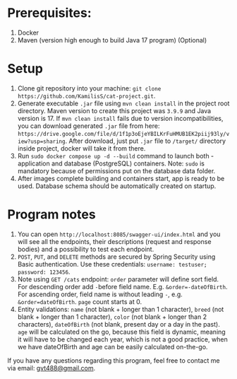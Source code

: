 # Prerequisites:
1. Docker
2. Maven (version high enough to build Java 17 program) (Optional)

# Setup

1. Clone git repository into your machine: `git clone https://github.com/KamilisS/cat-project.git`.
2. Generate executable `.jar` file using `mvn clean install` in the project root directory. Maven version to create this
project was `3.9.9` and Java version is 17. If `mvn clean install` fails due to version incompatibilities, you can download
generated `.jar` file from here: `https://drive.google.com/file/d/1f1p3oEjeYBILKrFuHMUB1EK2piij93ly/view?usp=sharing`.
After download, just put `.jar` file to `/target/` directory inside project, docker will take it from there.
3. Run `sudo docker compose up -d --build` command to launch both - application and database (PostgreSQL) containers. Note: `sudo` is
mandatory because of permissions put on the database data folder.
4. After images complete building and containers start, app is ready to be used. Database schema should be automatically created on startup.

# Program notes

1. You can open `http://localhost:8085/swagger-ui/index.html` and you will see all the endpoints, their
descriptions (request and response bodies) and a possibility to test each endpoint.
2. `POST`, `PUT`, and `DELETE` methods are secured by Spring Security using Basic authentication.
Use these credentials: `username: testuser; password: 123456`.
3. Note using `GET /cats` endpoint: `order` parameter will define sort field. For descending order add `-`before field name.
E.g. `&order=-dateOfBirth`. For ascending order, field name is without leading `-`, e.g. `&order=dateOfBirth`.
`page` count starts at 0.
4. Entity validations: `name` (not blank + longer than 1 character), `breed` (not blank + longer than 1 character),
`color` (not blank + longer than 2 characters), `dateOfBirth` (not blank, present day or a day in the past).
`age` will be calculated on the go, because this field is dynamic, meaning it will have to be changed each year, which is not
a good practice, when we have dateOfBirth and age can be easily calculated on-the-go.

If you have any questions regarding this program, feel free to contact me via email: gvt488@gmail.com.